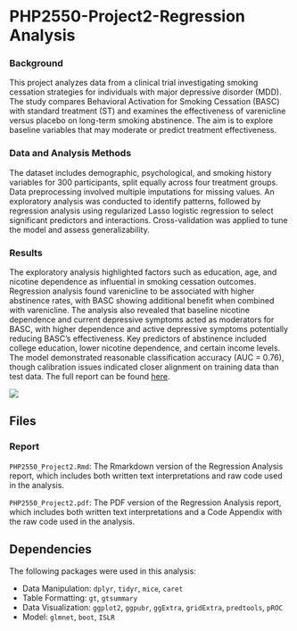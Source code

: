 # PHP2550-Project2-Regression Analysis

### Background

This project analyzes data from a clinical trial investigating smoking cessation strategies for individuals with major depressive disorder (MDD). The study compares Behavioral Activation for Smoking Cessation (BASC) with standard treatment (ST) and examines the effectiveness of varenicline versus placebo on long-term smoking abstinence. The aim is to explore baseline variables that may moderate or predict treatment effectiveness.

### Data and Analysis Methods

The dataset includes demographic, psychological, and smoking history variables for 300 participants, split equally across four treatment groups. Data preprocessing involved multiple imputations for missing values. An exploratory analysis was conducted to identify patterns, followed by regression analysis using regularized Lasso logistic regression to select significant predictors and interactions. Cross-validation was applied to tune the model and assess generalizability.

### Results

The exploratory analysis highlighted factors such as education, age, and nicotine dependence as influential in smoking cessation outcomes. Regression analysis found varenicline to be associated with higher abstinence rates, with BASC showing additional benefit when combined with varenicline. The analysis also revealed that baseline nicotine dependence and current depressive symptoms acted as moderators for BASC, with higher dependence and active depressive symptoms potentially reducing BASC’s effectiveness. Key predictors of abstinence included college education, lower nicotine dependence, and certain income levels. The model demonstrated reasonable classification accuracy (AUC = 0.76), though calibration issues indicated closer alignment on training data than test data. The full report can be found [here](Report/PHP2550_Project2.pdf).

![](Visuals/`Table_1-Baseline_Charac.png`)

## Files

### Report
`PHP2550_Project2.Rmd`: The Rmarkdown version of the Regression Analysis report, which includes both written text interpretations and raw code used in the analysis. 

`PHP2550_Project2.pdf`: The PDF version of the Regression Analysis report, which includes both written text interpretations and a Code Appendix with the raw code used in the analysis. 


## Dependencies

The following packages were used in this analysis: 

 - Data Manipulation: `dplyr`, `tidyr`, `mice`, `caret`
 - Table Formatting: `gt`, `gtsummary`
 - Data Visualization: `ggplot2`, `ggpubr`, `ggExtra`, `gridExtra`, `predtools`, `pROC`
 - Model: `glmnet`, `boot`, `ISLR`
 
